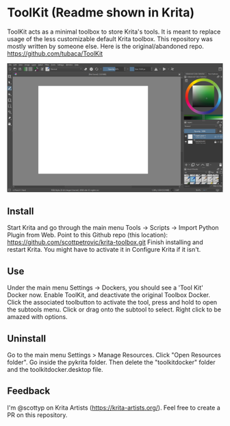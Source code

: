 # ToolKit (Readme shown in Krita)
ToolKit acts as a minimal toolbox to store Krita's tools. It is meant to replace usage of the less customizable default Krita toolbox. This repository was mostly written by someone else. Here is the original/abandoned repo. https://github.com/tubaca/ToolKit

<p align="center"> 
  <img src="./screenshot.png">
</p>

## Install 
Start Krita and go through the main menu Tools -> Scripts -> Import Python Plugin from Web.
Point to this Github repo (this location): https://github.com/scottpetrovic/krita-toolbox.git
Finish installing and restart Krita. You might have to activate it in Configure Krita if it isn't.

## Use
Under the main menu Settings -> Dockers, you should see a 'Tool Kit' Docker now.
Enable ToolKit, and deactivate the original Toolbox Docker.
Click the associated toolbutton to activate the tool, press and hold to open the subtools menu.
Click or drag onto the subtool to select.
Right click to be amazed with options.

## Uninstall
Go to the main menu Settings > Manage Resources. Click "Open Resources folder". Go inside the pykrita folder. Then delete the "toolkitdocker" folder and the toolkitdocker.desktop file.

## Feedback
I'm @scottyp on Krita Artists (https://krita-artists.org/). Feel free to create a PR on this repository.
